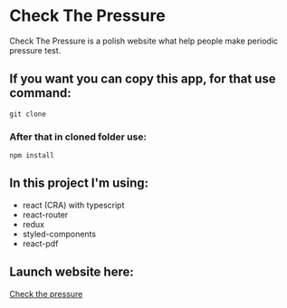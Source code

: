 # Check The Pressure

Check The Pressure is a polish website what help people make periodic pressure test.

## If you want you can copy this app, for that use command:

```
git clone
```

### After that in cloned folder use:

```
npm install
```

## In this project I'm using:

- react (CRA) with typescript
- react-router
- redux
- styled-components
- react-pdf

## Launch website here:

[Check the pressure]()
